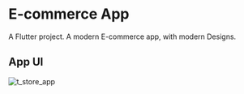 # E-commerce App

A Flutter project.
A modern E-commerce app, with modern Designs.

## App UI

![t_store_app](https://github.com/user-attachments/assets/b16f7b4f-97f5-4282-8c49-d2d6f79cef19)
